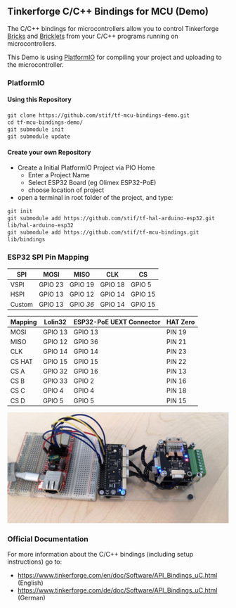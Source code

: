 ## Tinkerforge C/C++ Bindings for MCU (Demo)

The C/C++ bindings for microcontrollers allow you to control Tinkerforge [Bricks](https://www.tinkerforge.com/de/doc/Hardware/Bricks/Bricks.html) and
[Bricklets](https://www.tinkerforge.com/de/doc/Hardware/Bricklets/Bricklets.html) from your C/C++ programs running on microcontrollers.

This Demo is using [PlatformIO](https://platformio.org/) for compiling your project and
uploading to the microcontroller.

### PlatformIO

#### Using this Repository

```
git clone https://github.com/stif/tf-mcu-bindings-demo.git
cd tf-mcu-bindings-demo/
git submodule init
git submodule update
```
#### Create your own Repository

 * Create a Initial PlatformIO Project via PIO Home
    * Enter a Project Name
    * Select ESP32 Board (eg Olimex ESP32-PoE)
    * choose location of project
 * open a terminal in root folder of the project, and type:
 ```
 git init
 git submodule add https://github.com/stif/tf-hal-arduino-esp32.git lib/hal-arduino-esp32
 git submodule add https://github.com/stif/tf-mcu-bindings.git lib/bindings
 ```

 ### ESP32 SPI Pin Mapping

|SPI	|MOSI	   |MISO	   |CLK	   |CS     |
|-----|--------|--------|--------|-------|
|VSPI	|GPIO 23	|GPIO 19	|GPIO 18	|GPIO 5 |
|HSPI	|GPIO 13	|GPIO 12	|GPIO 14	|GPIO 15|
|Custom|GPIO 13	|GPIO *36*	|GPIO 14	|GPIO 15|

|Mapping |Lolin32 |ESP32-PoE UEXT Connector|HAT Zero   |
|--------|--------|---------|-----------|
|MOSI    |GPIO 13 |GPIO 13  |PIN 19     |
|MISO    |GPIO 12 |GPIO 36  |PIN 21     |
|CLK     |GPIO 14 |GPIO 14  |PIN 23     |
|CS HAT  |GPIO 15 |GPIO 15  |PIN 22     |
|CS A    |GPIO 32 |GPIO 16  |PIN 13     |
|CS B    |GPIO 33 |GPIO 2   |PIN 16     |
|CS C    |GPIO 4  |GPIO 4   |PIN 18     |
|CS D    |GPIO 5  |GPIO 5   |PIN 15     |

![OlimexESP32-Tinkerforge](OlimexESP32-UEXT-Tinkerforge.jpg)

### Official Documentation

For more information about the C/C++ bindings (including setup instructions)
go to:

 * https://www.tinkerforge.com/en/doc/Software/API_Bindings_uC.html (English)
 * https://www.tinkerforge.com/de/doc/Software/API_Bindings_uC.html (German)
